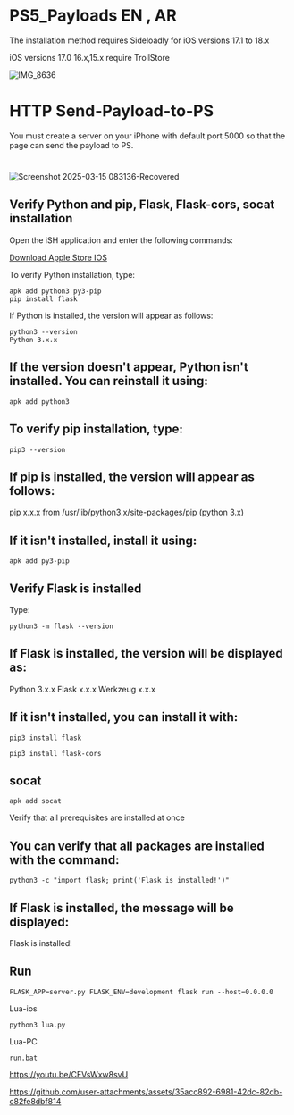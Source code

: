 # PS5_Payloads EN , AR
The installation method requires Sideloadly for iOS versions 17.1 to 18.x

iOS versions 17.0 16.x,15.x require TrollStore

![IMG_8636](https://github.com/user-attachments/assets/36ae3a80-08a2-4056-9b52-4e21086b4994)

# HTTP Send-Payload-to-PS

You must create a server on your iPhone with default port 5000 so that the page can send the payload to PS.
# 
![Screenshot 2025-03-15 083136-Recovered](https://github.com/user-attachments/assets/83ac9cd2-095d-418d-bb47-7b2938576d60)



## Verify Python and pip, Flask, Flask-cors, socat installation
Open the iSH application and enter the following commands:

[Download Apple Store IOS](https://apps.apple.com/us/app/ish-shell/id1436902243)

To verify Python installation, type:

```
apk add python3 py3-pip
pip install flask
```
If Python is installed, the version will appear as follows:

```
python3 --version
Python 3.x.x
```
## If the version doesn't appear, Python isn't installed. You can reinstall it using:

```
apk add python3
```
## To verify pip installation, type:

```
pip3 --version
```
## If pip is installed, the version will appear as follows:


pip x.x.x from /usr/lib/python3.x/site-packages/pip (python 3.x)
## If it isn't installed, install it using:

```
apk add py3-pip
```
## Verify Flask is installed
Type:

```
python3 -m flask --version
```
## If Flask is installed, the version will be displayed as:


Python 3.x.x
Flask x.x.x
Werkzeug x.x.x

## If it isn't installed, you can install it with:
```
pip3 install flask

pip3 install flask-cors
```
## socat
```
apk add socat
```

 Verify that all prerequisites are installed at once

## You can verify that all packages are installed with the command:
```
python3 -c "import flask; print('Flask is installed!')"
```
## If Flask is installed, the message will be displayed:


Flask is installed!

## Run
```
FLASK_APP=server.py FLASK_ENV=development flask run --host=0.0.0.0
```
Lua-ios
```
python3 lua.py
```


Lua-PC
```
run.bat
```


https://youtu.be/CFVsWxw8svU

https://github.com/user-attachments/assets/35acc892-6981-42dc-82db-c82fe8dbf814

